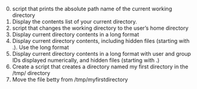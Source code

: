 0. script that prints the absolute path name of the current working directory
1. Display the contents list of your current directory.
2. script that changes the working directory to the user’s home directory
3. Display current directory contents in a long format
4. Display current directory contents, including hidden files (starting with .). Use the long format
5. Display current directory contents in a long format with user and group IDs displayed numerically, and hidden files (starting with .)
6. Create a script that creates a directory named my first directory in the /tmp/ directory
7. Move the file betty from /tmp/myfirstdirectory

